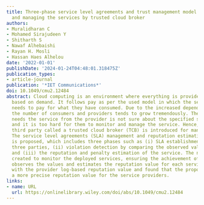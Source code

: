 ```yaml
---
title: Three-phase service level agreements and trust management model for monitoring
  and managing the services by trusted cloud broker
authors:
- Muralidharan C
- Mohamed Sirajudeen Y
- Shitharth S
- Nawaf Alhebaishi
- Rayan H. Mosli
- Hassan Haes Alhelou
date: '2022-01-01'
publishDate: '2024-01-24T04:48:01.318475Z'
publication_types:
- article-journal
publication: '*IET Communications*'
doi: 10.1049/cmu2.12484
abstract: Cloud computing is an environment where everything is provided as a service
  based on demand. It follows pay as per the used model in which the service consumer
  needs to pay for what they have consumed. Due to the increased dependence on digitalization,
  the number of consumers and providers tends to grow tremendously. The consumer who
  needs the service from the provider is not sure about the specified service outcome,
  and it is too hard for them to monitor and manage the service. Hence, a trusted
  third party called a trusted cloud broker (TCB) is introduced for managing the services.
  The service level agreements (SLA) management and reputation estimation framework
  is proposed, which includes three phases such as (i) SLA establishment between the
  three parties, (ii) violation detection by comparing the observed value of the TCB
  and (iii) the reputation and penalty estimation of the service. The novel TCB is
  created to monitor the deployed services, ensuring the achievement of SLA. The TCB
  observes the values and estimates the reputation value for each service. It is compared
  with the provider log-based reputation value and found that the proposed model provides
  a more precise reputation value for the service providers.
links:
- name: URL
  url: https://onlinelibrary.wiley.com/doi/abs/10.1049/cmu2.12484
---
```

